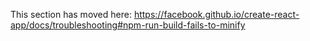 
This section has moved here: https://facebook.github.io/create-react-app/docs/troubleshooting#npm-run-build-fails-to-minify
